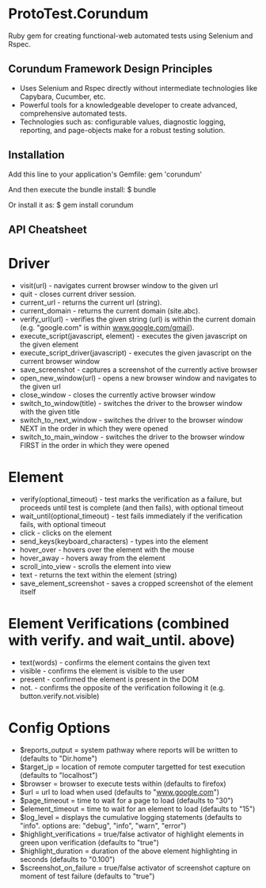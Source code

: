 ProtoTest.Corundum
==================

Ruby gem for creating functional-web automated tests using Selenium and Rspec.

## Corundum Framework Design Principles
* Uses Selenium and Rspec directly without intermediate technologies like Capybara, Cucumber, etc.
* Powerful tools for a knowledgeable developer to create advanced, comprehensive automated tests.
* Technologies such as: configurable values, diagnostic logging, reporting, and page-objects make for a robust testing solution.

## Installation

Add this line to your application's Gemfile:
    gem 'corundum'

And then execute the bundle install:
    $ bundle

Or install it as:
    $ gem install corundum

## API Cheatsheet
# Driver
* visit(url) - navigates current browser window to the given url
* quit - closes current driver session.
* current_url - returns the current url (string).
* current_domain - returns the current domain (site.abc).
* verify_url(url) - verifies the given string (url) is within the current domain (e.g. "google.com" is within www.google.com/gmail).
* execute_script(javascript, element) - executes the given javascript on the given element
* execute_script_driver(javascript) - executes the given javascript on the current browser window
* save_screenshot - captures a screenshot of the currently active browser
* open_new_window(url) - opens a new browser window and navigates to the given url
* close_window - closes the currently active browser window
* switch_to_window(title) - switches the driver to the browser window with the given title
* switch_to_next_window - switches the driver to the browser window NEXT in the order in which they were opened
* switch_to_main_window - switches the driver to the browser window FIRST in the order in which they were opened

# Element
* verify(optional_timeout) - test marks the verification as a failure, but proceeds until test is complete (and then fails), with optional timeout
* wait_until(optional_timeout) - test fails immediately if the verification fails, with optional timeout
* click - clicks on the element
* send_keys(keyboard_characters) - types into the element
* hover_over - hovers over the element with the mouse
* hover_away - hovers away from the element
* scroll_into_view - scrolls the element into view
* text - returns the text within the element (string)
* save_element_screenshot - saves a cropped screenshot of the element itself

# Element Verifications (combined with verify. and wait_until. above)
* text(words) - confirms the element contains the given text
* visible - confirms the element is visible to the user
* present - confirmed the element is present in the DOM
* not. - confirms the opposite of the verification following it (e.g. button.verify.not.visible)

# Config Options
* $reports_output = system pathway where reports will be written to (defaults to "Dir.home")
* $target_ip = location of remote computer targetted for test execution (defaults to "localhost")
* $browser = browser to execute tests within (defaults to firefox)
* $url = url to load when used (defaults to "www.google.com")
* $page_timeout = time to wait for a page to load (defaults to "30")
* $element_timeout = time to wait for an element to load (defaults to "15")
* $log_level = displays the cumulative logging statements (defaults to "info".  options are: "debug", "info", "warn", "error")
* $highlight_verifications = true/false activator of highlight elements in green upon verification (defaults to "true")
* $highlight_duration = duration of the above element highlighting in seconds (defaults to "0.100")
* $screenshot_on_failure = true/false activator of screenshot capture on moment of test failure (defaults to "true")